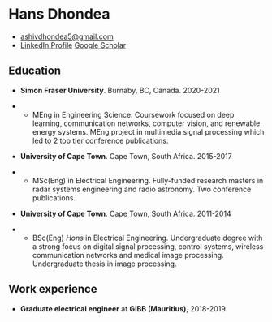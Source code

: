 # Hans Dhondea
- ashivdhondea5@gmail.com
- [LinkedIn Profile](https://www.linkedin.com/in/hans-dhondea-78b64453/) [Google Scholar](https://scholar.google.ca/citations?hl=en&user=vACwH48AAAAJ&view_op=list_works)

## Education
- **Simon Fraser University**. Burnaby, BC, Canada. 2020-2021
- - MEng in Engineering Science. Coursework focused on deep learning, communication networks, computer vision, and renewable energy systems. MEng project in multimedia signal processing which led to 2 top tier conference publications.

- **University of Cape Town**. Cape Town, South Africa. 2015-2017
- - MSc(Eng) in Electrical Engineering. Fully-funded research masters in radar systems engineering and radio astronomy. Two conference publications.

- **University of Cape Town**. Cape Town, South Africa. 2011-2014
- - BSc(Eng) *Hons* in Electrical Engineering. Undergraduate degree with a strong focus on digital signal processing, control systems, wireless communication networks and medical image processing. Undergraduate thesis in image processing.

## Work experience
- **Graduate electrical engineer** at **GIBB (Mauritius)**, 2018-2019.
